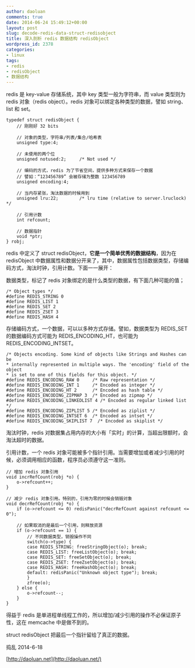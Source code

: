 ```yaml
---
author: daoluan
comments: true
date: 2014-06-24 15:49:12+00:00
layout: post
slug: decode-redis-data-struct-redisobject
title: 深入剖析 redis 数据结构 redisObject
wordpress_id: 2378
categories:
- linux
tags:
- redis
- redisObject
- 数据结构
---
```


redis 是 key-value 存储系统，其中 key 类型一般为字符串，而 value 类型则为 redis 对象（redis object）。redis 对象可以绑定各种类型的数据，譬如 string、list 和 set。

    
    typedef struct redisObject {
        // 刚刚好 32 bits
    
        // 对象的类型，字符串/列表/集合/哈希表
        unsigned type:4;
    
        // 未使用的两个位
        unsigned notused:2;     /* Not used */
    
        // 编码的方式，redis 为了节省空间，提供多种方式来保存一个数据
        // 譬如：“123456789” 会被存储为整数 123456789
        unsigned encoding:4;
    
        // 当内存紧张，淘汰数据的时候用到
        unsigned lru:22;        /* lru time (relative to server.lruclock) */
    
        // 引用计数
        int refcount;
    
        // 数据指针
        void *ptr;
    } robj;


redis 中定义了 struct redisObject，**它是一个简单优秀的数据结构**，因为在 redisObject 中数据属性和数据分开来了，其中，数据属性包括数据类型，存储编码方式，淘汰时钟，引用计数。下面一一展开：

数据类型，标记了 redis 对象绑定的是什么类型的数据，有下面几种可能的值；

    
    /* Object types */
    #define REDIS_STRING 0
    #define REDIS_LIST 1
    #define REDIS_SET 2
    #define REDIS_ZSET 3
    #define REDIS_HASH 4


存储编码方式，一个数据，可以以多种方式存储。譬如，数据类型为 REDIS_SET 的数据编码方式可能为 REDIS_ENCODING_HT，也可能为 REDIS_ENCODING_INTSET。

    
    /* Objects encoding. Some kind of objects like Strings and Hashes can be
    * internally represented in multiple ways. The 'encoding' field of the object
    * is set to one of this fields for this object. */
    #define REDIS_ENCODING_RAW 0     /* Raw representation */
    #define REDIS_ENCODING_INT 1     /* Encoded as integer */
    #define REDIS_ENCODING_HT 2      /* Encoded as hash table */
    #define REDIS_ENCODING_ZIPMAP 3  /* Encoded as zipmap */
    #define REDIS_ENCODING_LINKEDLIST 4 /* Encoded as regular linked list */
    #define REDIS_ENCODING_ZIPLIST 5 /* Encoded as ziplist */
    #define REDIS_ENCODING_INTSET 6  /* Encoded as intset */
    #define REDIS_ENCODING_SKIPLIST 7  /* Encoded as skiplist */


淘汰时钟，redis 对数据集占用内存的大小有「实时」的计算，当超出限额时，会淘汰超时的数据。

引用计数，一个 redis 对象可能被多个指针引用。当需要增加或者减少引用的时候，必须调用相应的函数，程序员必须遵守这一准则。

    
    // 增加 redis 对象引用
    void incrRefCount(robj *o) {
        o->refcount++;
    }
    
    // 减少 redis 对象引用。特别的，引用为零的时候会销毁对象
    void decrRefCount(robj *o) {
        if (o->refcount <= 0) redisPanic("decrRefCount against refcount <= 0");
    
        // 如果取消的是最后一个引用，则释放资源
        if (o->refcount == 1) {
            // 不同数据类型，销毁操作不同
            switch(o->type) {
            case REDIS_STRING: freeStringObject(o); break;
            case REDIS_LIST: freeListObject(o); break;
            case REDIS_SET: freeSetObject(o); break;
            case REDIS_ZSET: freeZsetObject(o); break;
            case REDIS_HASH: freeHashObject(o); break;
            default: redisPanic("Unknown object type"); break;
            }
            zfree(o);
        } else {
            o->refcount--;
        }
    }


得益于 redis 是单进程单线程工作的，所以增加/减少引用的操作不必保证原子性，这在 memcache 中是做不到的。

struct redisObject 把最后一个指针留给了真正的数据。



捣乱 2014-6-18

[http://daoluan.net](http://daoluan.net/)
